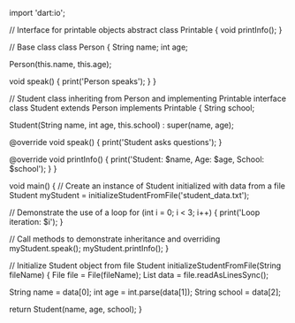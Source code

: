 import 'dart:io';

// Interface for printable objects
abstract class Printable {
  void printInfo();
}

// Base class
class Person {
  String name;
  int age;

  Person(this.name, this.age);

  void speak() {
    print('Person speaks');
  }
}

// Student class inheriting from Person and implementing Printable interface
class Student extends Person implements Printable {
  String school;

  Student(String name, int age, this.school) : super(name, age);

  @override
  void speak() {
    print('Student asks questions');
  }

  @override
  void printInfo() {
    print('Student: $name, Age: $age, School: $school');
  }
}

void main() {
  // Create an instance of Student initialized with data from a file
  Student myStudent = initializeStudentFromFile('student_data.txt');
  
  // Demonstrate the use of a loop
  for (int i = 0; i < 3; i++) {
    print('Loop iteration: $i');
  }

  // Call methods to demonstrate inheritance and overriding
  myStudent.speak();
  myStudent.printInfo();
}

// Initialize Student object from file
Student initializeStudentFromFile(String fileName) {
  File file = File(fileName);
  List<String> data = file.readAsLinesSync();

  String name = data[0];
  int age = int.parse(data[1]);
  String school = data[2];

  return Student(name, age, school);
}
